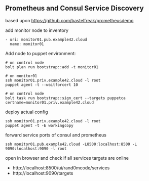## Prometheus and Consul Service Discovery

based upon https://github.com/bastelfreak/prometheusdemo

add monitor node to inventory

```
- uri: monitor01.pub.example42.cloud
  name: monitor01
```

Add node to puppet environment:

```
# on control node
bolt plan run bootstrap::add -t monitor01

# on monitor01
ssh monitor01.priv.example42.cloud -l root
puppet agent -t --waitforcert 10

# on control node
bolt task run bootstrap::sign_cert --targets puppetca certname=monitor01.priv.example42.cloud
```

deploy actual config

```
ssh monitor01.priv.example42.cloud -l root
puppet agent -t -E workingcopy
```

forward service ports of consul and prometheus

```
ssh monitor01.pub.example42.cloud -L8500:localhost:8500 -L 9090:localhost:9090 -l root
```

open in browser and check if all services targets are online

- http://localhost:8500/ui/rand0mcode/services
- http://localhost:9090/targets
